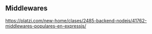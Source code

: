 ## Middlewares
https://platzi.com/new-home/clases/2485-backend-nodejs/41762-middlewares-populares-en-expressjs/